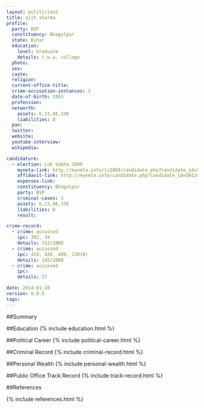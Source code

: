 ```yaml
---
layout: politician2
title: ajit sharma
profile: 
  party: BSP
  constituency: Bhagalpur
  state: Bihar
  education: 
    level: Graduate
    details: t.w.a. collage
  photo: 
  sex: 
  caste: 
  religion: 
  current-office-title: 
  crime-accusation-instances: 3
  date-of-birth: 1955
  profession: 
  networth: 
    assets: 6,23,86,336
    liabilities: 0
  pan: 
  twitter: 
  website: 
  youtube-interview: 
  wikipedia: 

candidature: 
  - election: Lok Sabha 2009
    myneta-link: http://myneta.info/ls2009/candidate.php?candidate_id=5011
    affidavit-link: http://myneta.info/candidate.php?candidate_id=5011&scan=original
    expenses-link: 
    constituency: Bhagalpur 
    party: BSP
    criminal-cases: 3
    assets: 6,23,86,336
    liabilities: 0
    result:  

crime-record: 
  - crime: accussed
    ipc: 302, 34
    details: 252/2008 
  - crime: accussed
    ipc: 419, 420, 409, 120(B)
    details: 145/2008 
  - crime: accussed
    ipc: 
    details: 27 

date: 2014-01-28
version: 0.0.5
tags: 
---
```

##Summary


##Education
{% include education.html %}


##Political Career
{% include political-career.html %}


##Criminal Record
{% include criminal-record.html %}


##Personal Wealth
{% include personal-wealth.html %}


##Public Office Track Record
{% include track-record.html %}


##References


{% include references.html %}